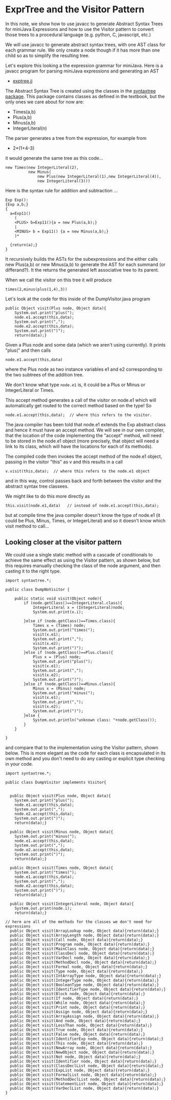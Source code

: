 # ExprTree and the Visitor Pattern

In this note, we show how to use javacc to generate Abstract Syntax Trees for miniJava Expressions
and how to use the Visitor pattern to convert those trees to a procedural language (e.g. python, C, javascript, etc.)

We will use javacc to generate abstract syntax trees, with one AST class for each grammar rule. We only create a node though if it has
more than one child so as to simplify the resulting tree.

Let's explore this looking a the expression grammar for miniJava.
Here is a javacc program for parsing miniJava expressions and generating an AST
* [exptree.jj](../../code/ExpTree/ExpTree.jj)

The Abstract Syntax Tree is created using the classes in the [syntaxtree package](../../code/ExpTree/syntaxtree/). This package
contains classes as defined in the textbook, but the only ones we care about for now are:
* Times(a,b)
* Plus(a,b)
* Minus(a,b)
* IntegerLiteral(n)

The parser generates a tree from the expression, for example from
* 2*(1+4-3)

it would generate the same tree as this code...
```
new Times(new IntegerLiteral(2),
          new Minus(
              new Plus(new IntegerLiteral(1),new IntegerLiteral(4)),
              new IntegerLiteral(3)))
```

Here is the syntax rule for addition and subtraction ...
```
Exp Exp():
{Exp a,b;}
{ 
  a=Exp11() 
    (
    <PLUS> b=Exp11(){a = new Plus(a,b);}
    |
    <MINUS> b = Exp11() {a = new Minus(a,b);}
    )* 

  {return(a);}
}
```
It recursively builds the ASTs for the subexpressions and the either calls new Plus(a,b) or new Minus(a,b)
to generate the AST for each summand (or differand?). It the returns the generated left associative tree to its parent.

When we call the visitor on this tree it will produce
```
times(2,minus(plus(1,4),3))
```
Let's look at the code for this inside of the DumpVisitor.java program
```
public Object visit(Plus node, Object data){
    System.out.print("plus(");
    node.e1.accept(this,data);
    System.out.print(",");
    node.e2.accept(this,data);
    System.out.print(")");
    return(data);}
```
Given a Plus node and some data (which we aren't using currently).
It prints "plus(" and then calls 
```
node.e1.accept(this,data)
```
where the Plus node as two instance variables e1 and e2 corresponding to the two subtrees of the addition tree.

We don't know what type ```node.e1``` is, it could be a Plus or Minus or IntegerLiteral or Times.

This accept method generates a call of the visitor on node.e1 which will automatically get routed to the correct method based on the type!
So
```
node.e1.accept(this,data);  // where this refers to the visitor.
```
The java compiler has been told that node.e1 extends the Exp abstract class and hence it must have an accept method.
We will see in our own compiler, that the location of the code implementing the "accept" method, will need to be stored in the node.e1 object
(more precisely, that object will need a link to its class, which will have the locations for each of its methods).

The compiled code then invokes the accept method of the node.e1 object, passing in the visitor "this" as v and this results in a call
```
v.visit(this,data);  // where this refers to the node.e1 object
```
and in this way, control passes back and forth between the visitor and the abstract syntax tree classees.

We might like to do this more directly as
```
this.visit(node.e1,data)   // instead of node.e1.accept(this,data); 
```
but at compile time the java compiler doesn't know the type of node.e1 (it could be Plus, Minus, Times, or IntegerLiteral)
and so it doesn't know which visit method to call...

## Looking closer at the visitor pattern
We could use a single static method with a cascade of conditionals to achieve the same effect as using the Visitor pattern,
as shown below, but this requires manually checking the class of the node argument, and then casting it to the right type.
```
import syntaxtree.*;

public class DumpNoVisitor {
    
    public static void visit(Object node){
        if (node.getClass()==IntegerLiteral.class){
            IntegerLiteral x = (IntegerLiteral)node;
            System.out.print(x.i);

        }else if (node.getClass()==Times.class){
            Times x = (Times) node;
            System.out.print("times(");
            visit(x.e1);
            System.out.print(",");
            visit(x.e2);
            System.out.print(")");
        }else if (node.getClass()==Plus.class){
            Plus x = (Plus) node;
            System.out.print("plus(");
            visit(x.e1);
            System.out.print(",");
            visit(x.e2);
            System.out.print(")");
        }else if (node.getClass()==Minus.class){
            Minus x = (Minus) node;
            System.out.print("minus(");
            visit(x.e1);
            System.out.print(",");
            visit(x.e2);
            System.out.print(")");
        }else {
            System.out.println("unknown class: "+node.getClass());
        }
    }
    
}
```
and compare that to the implementation using the Visitor pattern, shown below.
This is more elegant as the code for each class is encapsulated in its own method
and you don't need to do any casting or explicit type checking in your code.
```
import syntaxtree.*;

public class DumpVisitor implements Visitor{
    

  public Object visit(Plus node, Object data){
    System.out.print("plus(");
    node.e1.accept(this,data);
    System.out.print(",");
    node.e2.accept(this,data);
    System.out.print(")");
    return(data);}

  public Object visit(Minus node, Object data){
    System.out.print("minus(");
    node.e1.accept(this,data);
    System.out.print(",");
    node.e2.accept(this,data);
    System.out.print(")");
    return(data);}

  public Object visit(Times node, Object data){
    System.out.print("times(");
    node.e1.accept(this,data);
    System.out.print(",");
    node.e2.accept(this,data);
    System.out.print(")");
    return(data);}

  public Object visit(IntegerLiteral node, Object data){
    System.out.print(node.i);
    return(data);}

// here are all of the methods for the classes we don't need for expressions
  public Object visit(ArrayLookup node, Object data){return(data);}
  public Object visit(ArrayLength node, Object data){return(data);}
  public Object visit(Call node, Object data){return(data);}
  public Object visit(Program node, Object data){return(data);}
  public Object visit(MainClass node, Object data){return(data);}
  public Object visit(ClassDecl node, Object data){return(data);}
  public Object visit(VarDecl node, Object data){return(data);}
  public Object visit(MethodDecl node, Object data){return(data);}
  public Object visit(Formal node, Object data){return(data);}
  public Object visit(Type node, Object data){return(data);}
  public Object visit(IntArrayType node, Object data){return(data);}
  public Object visit(IntegerType node, Object data){return(data);}
  public Object visit(BooleanType node, Object data){return(data);}
  public Object visit(IdentifierType node, Object data){return(data);}
  public Object visit(Block node, Object data){return(data);}
  public Object visit(If node, Object data){return(data);}
  public Object visit(While node, Object data){return(data);}
  public Object visit(Print node, Object data){return(data);}
  public Object visit(Assign node, Object data){return(data);}
  public Object visit(ArrayAssign node, Object data){return(data);}
  public Object visit(And node, Object data){return(data);}
  public Object visit(LessThan node, Object data){return(data);}
  public Object visit(True node, Object data){return(data);}
  public Object visit(False node, Object data){return(data);}
  public Object visit(IdentifierExp node, Object data){return(data);}
  public Object visit(This node, Object data){return(data);}
  public Object visit(NewArray node, Object data){return(data);}
  public Object visit(NewObject node, Object data){return(data);}
  public Object visit(Not node, Object data){return(data);}
  public Object visit(Identifier node, Object data){return(data);}
  public Object visit(ClassDeclList node, Object data){return(data);}
  public Object visit(ExpList node, Object data){return(data);}
  public Object visit(FormalList node, Object data){return(data);}
  public Object visit(MethodDeclList node, Object data){return(data);}
  public Object visit(StatementList node, Object data){return(data);}
  public Object visit(VarDeclList node, Object data){return(data);}
}

```






